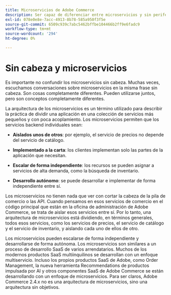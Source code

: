 ```yaml
---
title: Microservicios de Adobe Commerce
description: Ser capaz de diferenciar entre microservicios y sin periféricos en lo que se refiere a Adobe Commerce.
exl-id: 078e0e8e-7acc-4913-8b78-585a950f3f5e
source-git-commit: 6509c939c7abc5462bffbe104466b2ff9e6fadc9
workflow-type: tm+mt
source-wordcount: '294'
ht-degree: 0%

---
```


# Sin cabeza y microservicios

Es importante no confundir los microservicios sin cabeza. Muchas veces, escuchamos conversaciones sobre microservicios en la misma frase sin cabeza. Son cosas completamente diferentes. Pueden utilizarse juntos, pero son conceptos completamente diferentes.

La arquitectura de los microservicios es un término utilizado para describir la práctica de dividir una aplicación en una colección de servicios más pequeños y con poca acoplamiento. Los microservicios permiten que los servicios backend individuales sean:

- **Aislados unos de otros**: por ejemplo, el servicio de precios no depende del servicio de catálogo.

- **Implementado a la carta**: los clientes implementan solo las partes de la aplicación que necesitan.

- **Escalar de forma independiente**: los recursos se pueden asignar a servicios de alta demanda, como la búsqueda de inventario.

- **Desarrollo autónomo**: se puede desarrollar e implementar de forma independiente entre sí.

Los microservicios no tienen nada que ver con cortar la cabeza de la pila de comercio o las API. Cuando pensamos en esos servicios de comercio en el código principal que están en la oficina de administración de Adobe Commerce, se trata de aislar esos servicios entre sí. Por lo tanto, una arquitectura de microservicios está dividiendo, en términos generales, todos esos servicios, como los servicios de precios, el servicio de catálogo y el servicio de inventario, y aislando cada uno de ellos de otro.

Los microservicios pueden escalarse de forma independiente y desarrollarse de forma autónoma. Los microservicios son similares a un proceso de desarrollo SaaS de varios arrendatarios. Muchos de los modernos productos SaaS multiinquilinos se desarrollan con un enfoque multiservicio. Incluso los propios productos SaaS de Adobe, como Order Management, la nueva herramienta Recommendations de productos impulsada por AI y otros componentes SaaS de Adobe Commerce se están desarrollando con un enfoque de microservicios. Para ser claros, Adobe Commerce 2.4.x no es una arquitectura de microservicios, sino una arquitectura sin objetivos.
